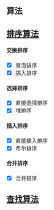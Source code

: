 算法
------

## [排序算法](/sorts/README.md)
	
#### 交换排序
- [x] 冒泡排序
- [x] 插入排序
        
#### 选择排序
- [x] 直接选择排序
- [x] 堆排序
 
#### 插入排序
- [x] 直接插入排序
- [x] 希尔排序

#### 合并排序
- [x] 合并排序

## [查找算法](/searchs/README.md)
